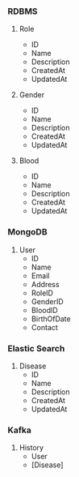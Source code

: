 ### RDBMS

1. Role

   - ID
   - Name
   - Description
   - CreatedAt
   - UpdatedAt

2. Gender

   - ID
   - Name
   - Description
   - CreatedAt
   - UpdatedAt

3. Blood
   - ID
   - Name
   - Description
   - CreatedAt
   - UpdatedAt

### MongoDB

1. User
   - ID
   - Name
   - Email
   - Address
   - RoleID
   - GenderID
   - BloodID
   - BirthOfDate
   - Contact

### Elastic Search

1. Disease
   - ID
   - Name
   - Description
   - CreatedAt
   - UpdatedAt

### Kafka

1. History
   - User
   - [Disease]
